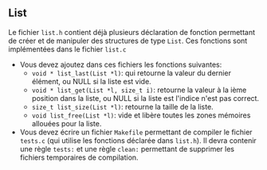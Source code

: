 ## List

Le fichier `list.h` contient déjà plusieurs déclaration de fonction permettant de créer et de manipuler des structures de type `List`.
Ces fonctions sont implémentées dans le fichier `list.c`

* Vous devez ajoutez dans ces fichiers les fonctions suivantes:
  * `void * list_last(List *l)`: qui retourne la valeur du dernier élément, ou NULL si la liste est vide.
  * `void * list_get(List *l, size_t i)`: retourne la valeur à la ième position dans la liste, ou NULL si la liste est l'indice n'est pas correct.
  * `size_t list_size(List *l)`: retourne la taille de la liste.
  * `void list_free(List *l)`: vide et libère toutes les zones mémoires allouées pour la liste.
* Vous devez écrire un fichier `Makefile` permettant de compiler le fichier `tests.c` (qui utilise les fonctions déclarée dans `list.h`). Il devra contenir une règle `tests:` et une règle `clean:` permettant de supprimer les fichiers temporaires de compilation.
